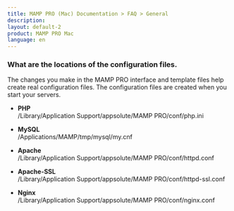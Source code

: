 ```yaml
---
title: MAMP PRO (Mac) Documentation > FAQ > General
description: 
layout: default-2
product: MAMP PRO Mac
language: en
---
```


### What are the locations of the configuration files.

The changes you make in the MAMP PRO interface and template files help create real configuration files. The configuration files are created when you start your servers.

*  **PHP**  
/Library/Application Support/appsolute/MAMP PRO/conf/php.ini

*  **MySQL**  
/Applications/MAMP/tmp/mysql/my.cnf

*  **Apache**  
/Library/Application Support/appsolute/MAMP PRO/conf/httpd.conf

*  **Apache-SSL**  
/Library/Application Support/appsolute/MAMP PRO/conf/httpd-ssl.conf

*  **Nginx**  
/Library/Application Support/appsolute/MAMP PRO/conf/nginx.conf


